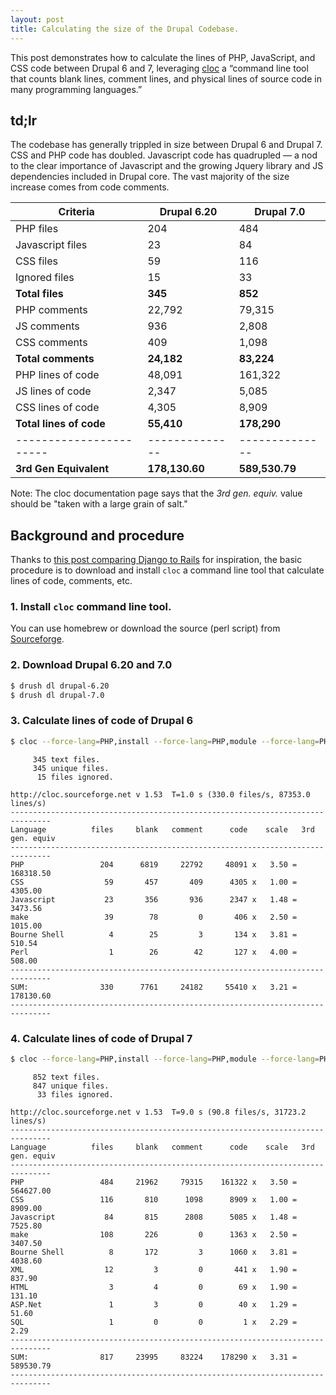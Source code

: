 ```yaml
---
layout: post
title: Calculating the size of the Drupal Codebase.
---
```


This post demonstrates how to calculate the lines of PHP, JavaScript, and CSS code between Drupal 6 and 7, leveraging [cloc]() a “command line tool that counts blank lines, comment lines, and physical lines of source code in many programming languages.”

<!--more-->

## td;lr

The codebase has generally trippled in size between Drupal 6 and Drupal 7. CSS
and PHP code has doubled.  Javascript code has quadrupled — a nod to the clear
importance of Javascript and the growing Jquery library and JS dependencies
included in Drupal core.  The vast majority of the size increase comes from
code comments.

Criteria                | Drupal 6.20    | Drupal 7.0
----------------------- | -------------- | --------------
PHP files               |  204           |  484
Javascript files        |  23            |  84
CSS files               |  59            |  116
Ignored files           |  15            |  33
**Total files**         |  **345**       |  **852**
PHP comments            |  22,792        |  79,315
JS comments             |  936           |  2,808
CSS comments            |  409           |  1,098
**Total comments**      |  **24,182**    |  **83,224**
PHP lines of code       |  48,091        |  161,322
JS lines of code        |  2,347         |  5,085
CSS lines of code       |  4,305         |  8,909
**Total lines of code** |  **55,410**    |  **178,290**
----------------------- | -------------- | --------------
**3rd Gen Equivalent**  | **178,130.60** | **589,530.79**

Note: The cloc documentation page says that the *3rd gen. equiv.* value should be "taken with a large grain of salt."


## Background and procedure

Thanks to [this post comparing Django to Rails](http://journal.uggedal.com/django-vs-rails-code-size) for inspiration, the basic procedure is to download and install `cloc` a command line tool that calculate lines of code, comments, etc.

### 1. Install `cloc` command line tool.

You can use homebrew or download the source (perl script) from [Sourceforge](http://cloc.sourceforge.net/).

### 2. Download Drupal 6.20 and 7.0

```bash
$ drush dl drupal-6.20
$ drush dl drupal-7.0
```

### 3. Calculate lines of code of Drupal 6

```bash
$ cloc --force-lang=PHP,install --force-lang=PHP,module --force-lang=PHP,inc --force-lang=PHP,test --force-lang=PHP,profile --force-lang=Make,info -3 drupal-6.20/
```
```
     345 text files.
     345 unique files.
      15 files ignored.

http://cloc.sourceforge.net v 1.53  T=1.0 s (330.0 files/s, 87353.0 lines/s)
-------------------------------------------------------------------------------
Language          files     blank   comment      code    scale   3rd gen. equiv
-------------------------------------------------------------------------------
PHP                 204      6819     22792     48091 x   3.50 =      168318.50
CSS                  59       457       409      4305 x   1.00 =        4305.00
Javascript           23       356       936      2347 x   1.48 =        3473.56
make                 39        78         0       406 x   2.50 =        1015.00
Bourne Shell          4        25         3       134 x   3.81 =         510.54
Perl                  1        26        42       127 x   4.00 =         508.00
-------------------------------------------------------------------------------
SUM:                330      7761     24182     55410 x   3.21 =      178130.60
-------------------------------------------------------------------------------
```


### 4. Calculate lines of code of Drupal 7

```bash
$ cloc --force-lang=PHP,install --force-lang=PHP,module --force-lang=PHP,inc --force-lang=PHP,test --force-lang=PHP,profile --force-lang=Make,info -3 drupal-7.0/
```
```
     852 text files.
     847 unique files.
      33 files ignored.

http://cloc.sourceforge.net v 1.53  T=9.0 s (90.8 files/s, 31723.2 lines/s)
-------------------------------------------------------------------------------
Language          files     blank   comment      code    scale   3rd gen. equiv
-------------------------------------------------------------------------------
PHP                 484     21962     79315    161322 x   3.50 =      564627.00
CSS                 116       810      1098      8909 x   1.00 =        8909.00
Javascript           84       815      2808      5085 x   1.48 =        7525.80
make                108       226         0      1363 x   2.50 =        3407.50
Bourne Shell          8       172         3      1060 x   3.81 =        4038.60
XML                  12         3         0       441 x   1.90 =         837.90
HTML                  3         4         0        69 x   1.90 =         131.10
ASP.Net               1         3         0        40 x   1.29 =          51.60
SQL                   1         0         0         1 x   2.29 =           2.29
-------------------------------------------------------------------------------
SUM:                817     23995     83224    178290 x   3.31 =      589530.79
-------------------------------------------------------------------------------
```
